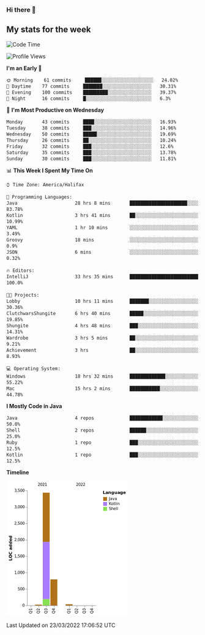 ### Hi there 👋

## My stats for the week
<!--START_SECTION:waka-->
![Code Time](http://img.shields.io/badge/Code%20Time-116%20hrs%2051%20mins-blue)

![Profile Views](http://img.shields.io/badge/Profile%20Views-88-blue)

**I'm an Early 🐤** 

```text
🌞 Morning    61 commits     ██████░░░░░░░░░░░░░░░░░░░   24.02% 
🌆 Daytime    77 commits     ███████░░░░░░░░░░░░░░░░░░   30.31% 
🌃 Evening    100 commits    █████████░░░░░░░░░░░░░░░░   39.37% 
🌙 Night      16 commits     █░░░░░░░░░░░░░░░░░░░░░░░░   6.3%

```
📅 **I'm Most Productive on Wednesday** 

```text
Monday       43 commits     ████░░░░░░░░░░░░░░░░░░░░░   16.93% 
Tuesday      38 commits     ███░░░░░░░░░░░░░░░░░░░░░░   14.96% 
Wednesday    50 commits     █████░░░░░░░░░░░░░░░░░░░░   19.69% 
Thursday     26 commits     ██░░░░░░░░░░░░░░░░░░░░░░░   10.24% 
Friday       32 commits     ███░░░░░░░░░░░░░░░░░░░░░░   12.6% 
Saturday     35 commits     ███░░░░░░░░░░░░░░░░░░░░░░   13.78% 
Sunday       30 commits     ███░░░░░░░░░░░░░░░░░░░░░░   11.81%

```


📊 **This Week I Spent My Time On** 

```text
⌚︎ Time Zone: America/Halifax

💬 Programming Languages: 
Java                     28 hrs 8 mins       █████████████████████░░░░   83.78% 
Kotlin                   3 hrs 41 mins       ██░░░░░░░░░░░░░░░░░░░░░░░   10.99% 
YAML                     1 hr 10 mins        ░░░░░░░░░░░░░░░░░░░░░░░░░   3.49% 
Groovy                   18 mins             ░░░░░░░░░░░░░░░░░░░░░░░░░   0.9% 
JSON                     6 mins              ░░░░░░░░░░░░░░░░░░░░░░░░░   0.32%

🔥 Editors: 
IntelliJ                 33 hrs 35 mins      █████████████████████████   100.0%

🐱‍💻 Projects: 
Lobby                    10 hrs 11 mins      ███████░░░░░░░░░░░░░░░░░░   30.36% 
ClutchwarsShungite       6 hrs 40 mins       █████░░░░░░░░░░░░░░░░░░░░   19.85% 
Shungite                 4 hrs 48 mins       ███░░░░░░░░░░░░░░░░░░░░░░   14.31% 
Wardrobe                 3 hrs 5 mins        ██░░░░░░░░░░░░░░░░░░░░░░░   9.21% 
Achievement              3 hrs               ██░░░░░░░░░░░░░░░░░░░░░░░   8.93%

💻 Operating System: 
Windows                  18 hrs 32 mins      █████████████░░░░░░░░░░░░   55.22% 
Mac                      15 hrs 2 mins       ███████████░░░░░░░░░░░░░░   44.78%

```

**I Mostly Code in Java** 

```text
Java                     4 repos             ████████████░░░░░░░░░░░░░   50.0% 
Shell                    2 repos             ██████░░░░░░░░░░░░░░░░░░░   25.0% 
Ruby                     1 repo              ███░░░░░░░░░░░░░░░░░░░░░░   12.5% 
Kotlin                   1 repo              ███░░░░░░░░░░░░░░░░░░░░░░   12.5%

```


**Timeline**

![Chart not found](https://raw.githubusercontent.com/lyndseyy/lyndseyy/main/charts/bar_graph.png) 


 Last Updated on 23/03/2022 17:06:52 UTC
<!--END_SECTION:waka-->